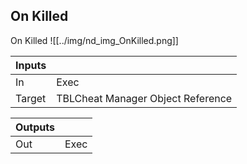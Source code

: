 ## On Killed
On Killed
![[../img/nd_img_OnKilled.png]]

|Inputs||
|--|--|
| In | Exec |
| Target | TBLCheat Manager Object Reference |

|Outputs||
|--|--|
| Out | Exec |
